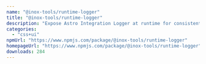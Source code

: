 ```yaml
---
name: "@inox-tools/runtime-logger"
title: "@inox-tools/runtime-logger"
description: "Expose Astro Integration Logger at runtime for consistent output"
categories:
  - "css+ui"
npmUrl: "https://www.npmjs.com/package/@inox-tools/runtime-logger"
homepageUrl: "https://www.npmjs.com/package/@inox-tools/runtime-logger"
downloads: 284
---
```

